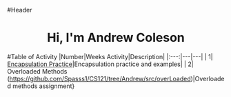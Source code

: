 #Header
<h1 align = "center"> Hi, I'm Andrew Coleson </h1>

#Table of Activity
|Number|Weeks Activity|Description|
|:---:|---|---|
| 1| [Encapsulation Practice](https://github.com/Spasss1/CS121/tree/Andrew/src/encapsulationPractice)|Encapsulation practice and examples|
| 2| Overloaded Methods (https://github.com/Spasss1/CS121/tree/Andrew/src/overLoaded)|Overloaded methods assignment}
